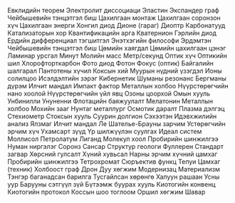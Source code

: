 Евклидийн теорем
Электролит диссоциаци
Эластин
Экспандер граф
Чейбышевийн тэнцэтгэл биш
Цахилгаан монтаж
Цахилгаан соронзон хүч
Цахилгаан энерги
Хонгил диод
Дионе (гараг)
Диоптр
Карбонатууд
Катализаторын хор
Квантификацийн арга
Кватернион
Гэрлийн диод
Ердийн дифференциал тэгшитгэл
Энэтхэгийн философи
Эрдэмтэн
Чейбышевийн тэнцэтгэл биш
Цөмийн хаягдал
Цөмийн цахилгаан цэнэг
Ламинар урсгал
Минут
Молийн масс
Метр/секунд
Оптик хүч
Оптикийн шил
Хлорофторткарбон
Фото диод
Фотон
Фокус (оптик)
Байгалийн шалгарал
Пантотены хүчил
Коксын хий
Муурын нүдний үзэгдэл
Ионы солилцоо
Исэлдэлтийн зэрэг
Кибернетик
Шуманы резонанс
Бергманы дүрэм
Илчит мандал
Импакт фактор
Металлын холбоо
Нүүрстөрөгчийн нано хоолой
Нүүрстөрөгчийн үйл явц
Озоны цоорхой
Омын хууль
Унбинилли
Унуненни
Флотацийн баяжуулалт
Мелатонин
Металлын холбоо
Мохийн зааг
Нунтаг металлург
Осмотик даралт
Плазма дэлгэц
Стехиометр
Стоксын хууль
Суурин долгион
Сэхээтэн
Идэвхжилийн анализ
Ялзмаг
Илчит мандал
Ле Шателье-Брауны зарчим
Устөрөгчийн эрчим хүч
Ухамсарт зүүд
Үр шилжүүлэн суулгах
Идеал систем
Моллисол
Петролатум
Лиганд
Молекул хоол
Пробирийн шинжилгээ
Нуман ниргэлэг
Соронз
Сансар
Структур геологи
Фуллерен
Стандарт загвар
Хөрсний гулсалт
Хүний хувьсал
Нарны эрчим хүчний цамхаг
Пробирийн шинжилгээ
Тетрохромат
Сюръектив функц
Тепуи
Цамхаг (техник)
Холбоост граф
Дрон
Дуу хөгжим
Модернизац
Материализм
Тэнгэр баганадсан барилга
Тусгайлсан хөрөнгө
Халуун рашаан
Усны уур
Барууны сэтгүүл зүй
Бүтээмж буурах хууль
Киотогийн конвенц
Киотогийн протокол
Коссын шоо тоглоом
Оршил хөгжим
Шавар

